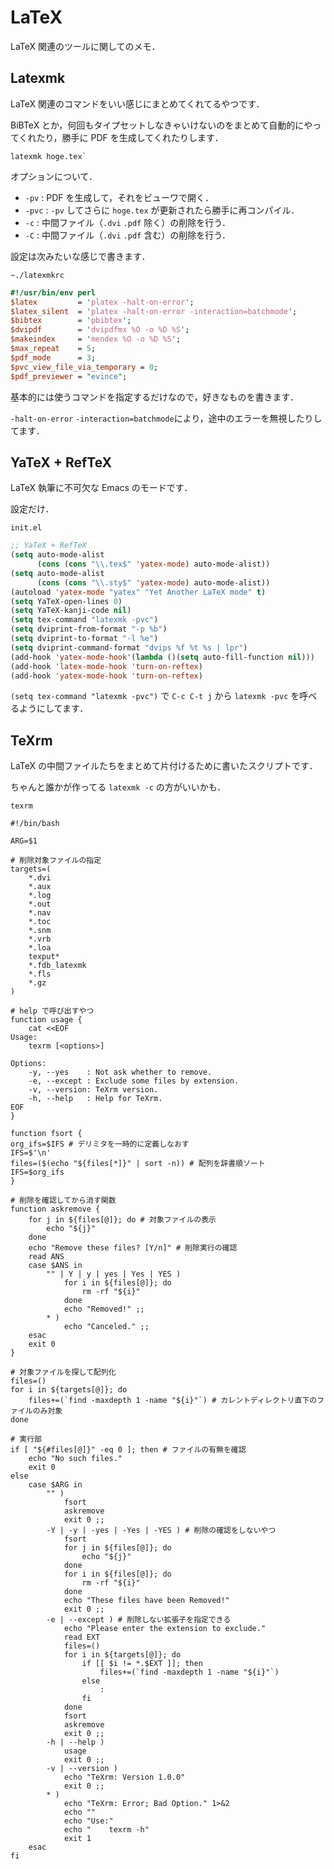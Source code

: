 # LaTeX

LaTeX 関連のツールに関してのメモ．

## Latexmk

LaTeX 関連のコマンドをいい感じにまとめてくれてるやつです．

BiBTeX とか，何回もタイプセットしなきゃいけないのをまとめて自動的にやってくれたり，勝手に PDF を生成してくれたりします．

```shell
latexmk hoge.tex`
```

オプションについて．
- `-pv`  : PDF を生成して，それをビューワで開く．
- `-pvc` : `-pv` してさらに `hoge.tex` が更新されたら勝手に再コンパイル．
- `-c`   : 中間ファイル（`.dvi` `.pdf` 除く）の削除を行う．
- `-C`   : 中間ファイル（`.dvi` `.pdf` 含む）の削除を行う．

設定は次みたいな感じで書きます．

`~./latexmkrc`
```perl
#!/usr/bin/env perl
$latex         = 'platex -halt-on-error';
$latex_silent  = 'platex -halt-on-error -interaction=batchmode';
$bibtex        = 'pbibtex';
$dvipdf        = 'dvipdfmx %O -o %D %S';
$makeindex     = 'mendex %O -o %D %S';
$max_repeat    = 5;
$pdf_mode      = 3;
$pvc_view_file_via_temporary = 0;
$pdf_previewer = "evince";
```

基本的には使うコマンドを指定するだけなので，好きなものを書きます．

`-halt-on-error` `-interaction=batchmode`により，途中のエラーを無視したりしてます．


## YaTeX + RefTeX

LaTeX 執筆に不可欠な Emacs のモードです．

設定だけ．

`init.el`
```lisp
;; YaTeX + RefTeX
(setq auto-mode-alist
      (cons (cons "\\.tex$" 'yatex-mode) auto-mode-alist))
(setq auto-mode-alist
      (cons (cons "\\.sty$" 'yatex-mode) auto-mode-alist))
(autoload 'yatex-mode "yatex" "Yet Another LaTeX mode" t)
(setq YaTeX-open-lines 0)
(setq YaTeX-kanji-code nil)
(setq tex-command "latexmk -pvc")
(setq dviprint-from-format "-p %b")
(setq dviprint-to-format "-l %e")
(setq dviprint-command-format "dvips %f %t %s | lpr")
(add-hook 'yatex-mode-hook'(lambda ()(setq auto-fill-function nil)))
(add-hook 'latex-mode-hook 'turn-on-reftex)
(add-hook 'yatex-mode-hook 'turn-on-reftex)
```

`(setq tex-command "latexmk -pvc")` で `C-c C-t j` から `latexmk -pvc` を呼べるようにしてます．

## TeXrm

LaTeX の中間ファイルたちをまとめて片付けるために書いたスクリプトです．

ちゃんと誰かが作ってる `latexmk -c` の方がいいかも．

`texrm`
```shell
#!/bin/bash

ARG=$1

# 削除対象ファイルの指定
targets=(
    *.dvi
    *.aux
    *.log
    *.out
    *.nav
    *.toc
    *.snm
    *.vrb
    *.loa
    texput*
    *.fdb_latexmk
    *.fls
    *.gz
)

# help で呼び出すやつ
function usage {
    cat <<EOF
Usage:
    texrm [<options>]

Options:
    -y, --yes    : Not ask whether to remove.
    -e, --except : Exclude some files by extension.
    -v, --version: TeXrm version.
    -h, --help   : Help for TeXrm.
EOF
}

function fsort {
org_ifs=$IFS # デリミタを一時的に定義しなおす
IFS=$'\n'
files=($(echo "${files[*]}" | sort -n)) # 配列を辞書順ソート
IFS=$org_ifs
}

# 削除を確認してから消す関数
function askremove {
    for j in ${files[@]}; do # 対象ファイルの表示
        echo "${j}"
    done
    echo "Remove these files? [Y/n]" # 削除実行の確認
    read ANS
    case $ANS in
        "" | Y | y | yes | Yes | YES )
            for i in ${files[@]}; do
                rm -rf "${i}"
            done
            echo "Removed!" ;;
        * )
            echo "Canceled." ;;
    esac
    exit 0
}

# 対象ファイルを探して配列化
files=()
for i in ${targets[@]}; do
    files+=(`find -maxdepth 1 -name "${i}"`) # カレントディレクトリ直下のファイルのみ対象
done

# 実行部
if [ "${#files[@]}" -eq 0 ]; then # ファイルの有無を確認
    echo "No such files."
    exit 0
else
    case $ARG in
        "" )
            fsort
            askremove 
            exit 0 ;;
        -Y | -y | -yes | -Yes | -YES ) # 削除の確認をしないやつ
            fsort
            for j in ${files[@]}; do
                echo "${j}"
            done
            for i in ${files[@]}; do
                rm -rf "${i}"
            done
            echo "These files have been Removed!"
            exit 0 ;;
        -e | --except ) # 削除しない拡張子を指定できる
            echo "Please enter the extension to exclude."
            read EXT
            files=()
            for i in ${targets[@]}; do
                if [[ $i != *.$EXT ]]; then
                    files+=(`find -maxdepth 1 -name "${i}"`)
                else
                    :
                fi
            done
            fsort
            askremove
            exit 0 ;;
        -h | --help )
            usage
            exit 0 ;;
        -v | --version )
            echo "TeXrm: Version 1.0.0"
            exit 0 ;;
        * )
            echo "TeXrm: Error; Bad Option." 1>&2
            echo ""
            echo "Use:"
            echo "    texrm -h"
            exit 1
    esac
fi
```
